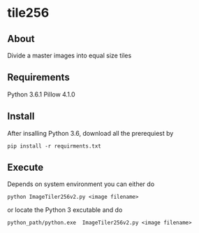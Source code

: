 # tile256

## About
Divide a master images into equal size tiles

## Requirements
Python 3.6.1
Pillow 4.1.0

## Install
After insalling Python 3.6, download all the prerequiest by
```
pip install -r requirments.txt
```
    
## Execute
Depends on system environment you can either do
```
python ImageTiler256v2.py <image filename>
```
or locate the Python 3 excutable and do
```
python_path/python.exe  ImageTiler256v2.py <image filename>
```
